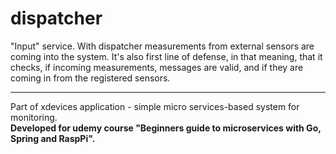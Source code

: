 # dispatcher

"Input" service. With dispatcher measurements from external sensors are coming into the system. It's also first line of defense, in that meaning, that it checks, if incoming measurements, messages are valid, and if they are coming in from the registered sensors. 

---

Part of xdevices application - simple micro services-based system for monitoring. <br/>
**Developed for udemy course "Beginners guide to microservices with Go, Spring and RaspPi".**
